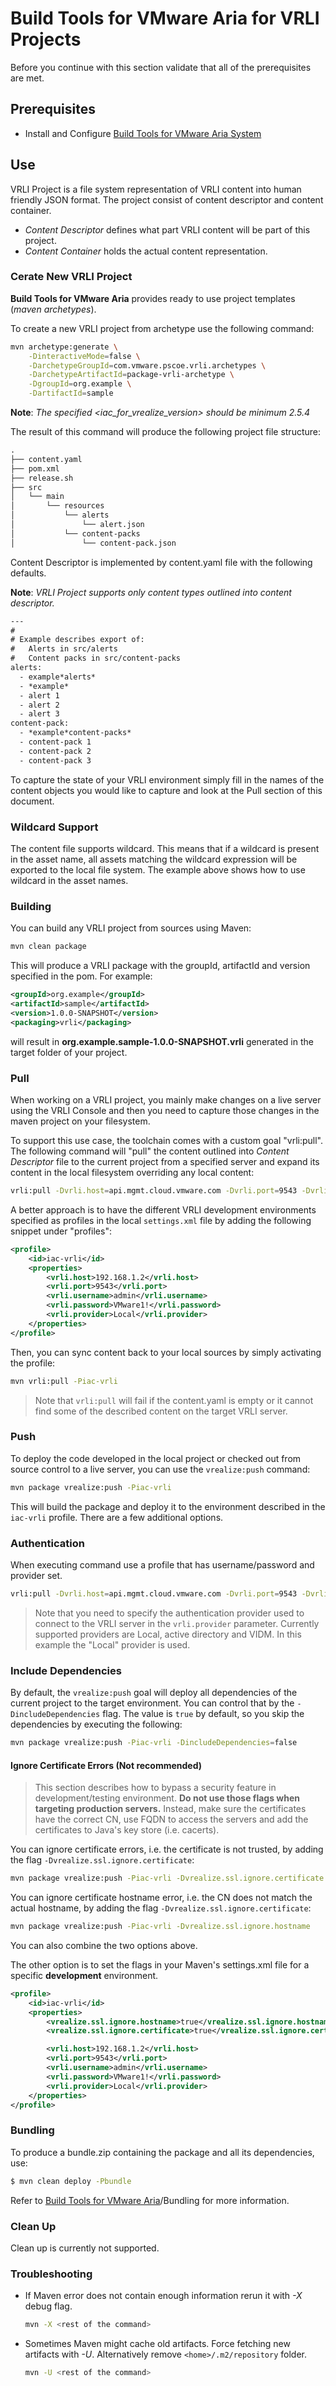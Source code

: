 # Build Tools for VMware Aria for VRLI Projects

Before you continue with this section validate that all of the prerequisites are met.

## Prerequisites

- Install and Configure [Build Tools for VMware Aria System](setup-workstation-maven.md)

## Use

VRLI Project is a file system representation of VRLI content into human friendly JSON format. The project consist of content descriptor and content container.

- *Content Descriptor* defines what part VRLI content will be part of this project.
- *Content Container* holds the actual content representation.

### Cerate New VRLI Project

**Build Tools for VMware Aria** provides ready to use project templates (*maven archetypes*).

To create a new VRLI project from archetype use the following command:

```Bash
mvn archetype:generate \
    -DinteractiveMode=false \
    -DarchetypeGroupId=com.vmware.pscoe.vrli.archetypes \
    -DarchetypeArtifactId=package-vrli-archetype \
    -DgroupId=org.example \
    -DartifactId=sample
```

**Note**: *The specified <iac_for_vrealize_version> should be minimum 2.5.4*

The result of this command will produce the following project file structure:

```txt
.
├── content.yaml
├── pom.xml
├── release.sh
├── src
│   └── main
│       └── resources
│           └── alerts
│               └── alert.json
│           └── content-packs
│               └── content-pack.json

```

Content Descriptor is implemented by content.yaml file with the following defaults.

**Note**: *VRLI Project supports only content types outlined into content descriptor.*

```txt
---
# 
# Example describes export of:
#   Alerts in src/alerts
#   Content packs in src/content-packs
alerts:
  - example*alerts*
  - *example*
  - alert 1
  - alert 2
  - alert 3
content-pack:
  - *example*content-packs*
  - content-pack 1
  - content-pack 2
  - content-pack 3

```

To capture the state of your VRLI environment simply fill in the names of the content objects you would like to capture and look at the Pull section of this document.

### Wildcard Support

The content file supports wildcard. This means that if a wildcard is present in the asset name, all assets matching the wildcard expression will be exported to the local file system. The example above shows how to use wildcard in the asset names.

### Building

You can build any VRLI project from sources using Maven:

```bash
mvn clean package
```

This will produce a VRLI package with the groupId, artifactId and version specified in the pom. For example:

```xml
<groupId>org.example</groupId>
<artifactId>sample</artifactId>
<version>1.0.0-SNAPSHOT</version>
<packaging>vrli</packaging>
```

will result in **org.example.sample-1.0.0-SNAPSHOT.vrli** generated in the target folder of your project.

### Pull

When working on a VRLI project, you mainly make changes on a live server using the VRLI Console and then you need to capture those changes in the maven project on your filesystem.

To support this use case, the toolchain comes with a custom goal "vrli:pull". The following command will "pull" the content outlined into *Content Descriptor* file to the current project from a specified server and expand its content in the local filesystem overriding any local content:

```bash
vrli:pull -Dvrli.host=api.mgmt.cloud.vmware.com -Dvrli.port=9543 -Dvrli.provider=Local
```

A better approach is to have the different VRLI development environments specified as profiles in the local `settings.xml` file by adding the following snippet under "profiles":

```xml
<profile>
    <id>iac-vrli</id>
    <properties>
        <vrli.host>192.168.1.2</vrli.host>
        <vrli.port>9543</vrli.port>
        <vrli.username>admin</vrli.username>
        <vrli.password>VMware1!</vrli.password>
        <vrli.provider>Local</vrli.provider>
    </properties>
</profile>
```

Then, you can sync content back to your local sources by simply activating the profile:

```bash
mvn vrli:pull -Piac-vrli
```

> Note that ```vrli:pull``` will fail if the content.yaml is empty or it cannot find some of the described content on the target VRLI server.

### Push

To deploy the code developed in the local project or checked out from source control to a live server, you can use the `vrealize:push` command:

```bash
mvn package vrealize:push -Piac-vrli
```

This will build the package and deploy it to the environment described in the `iac-vrli` profile. There are a few additional options.

### Authentication

When executing command use a profile that has username/password and provider set.

```bash
vrli:pull -Dvrli.host=api.mgmt.cloud.vmware.com -Dvrli.port=9543 -Dvrli.provider=Local -Dvrli.username={username} -Dvrli.password={password}
```

> Note that you need to specify the authentication provider used to connect to the VRLI server in the `vrli.provider` parameter. Currently supported providers are Local, active directory and VIDM. In this example the "Local" provider is used.

### Include Dependencies

By default, the `vrealize:push` goal will deploy all dependencies of the current project to the target environment. You can control that by the `-DincludeDependencies` flag. The value is `true` by default, so you skip the dependencies by executing the following:

```bash
mvn package vrealize:push -Piac-vrli -DincludeDependencies=false
```

#### Ignore Certificate Errors (Not recommended)

> This section describes how to bypass a security feature in development/testing environment. **Do not use those flags when targeting production servers.** Instead, make sure the certificates have the correct CN, use FQDN to access the servers and add the certificates to Java's key store (i.e. cacerts).

You can ignore certificate errors, i.e. the certificate is not trusted, by adding the flag `-Dvrealize.ssl.ignore.certificate`:

```bash
mvn package vrealize:push -Piac-vrli -Dvrealize.ssl.ignore.certificate
```

You can ignore certificate hostname error, i.e. the CN does not match the actual hostname, by adding the flag `-Dvrealize.ssl.ignore.certificate`:

```bash
mvn package vrealize:push -Piac-vrli -Dvrealize.ssl.ignore.hostname
```

You can also combine the two options above.

The other option is to set the flags in your Maven's settings.xml file for a specific **development** environment.

```xml
<profile>
    <id>iac-vrli</id>
    <properties>
        <vrealize.ssl.ignore.hostname>true</vrealize.ssl.ignore.hostname>
        <vrealize.ssl.ignore.certificate>true</vrealize.ssl.ignore.certificate>

        <vrli.host>192.168.1.2</vrli.host>
        <vrli.port>9543</vrli.port>
        <vrli.username>admin</vrli.username>
        <vrli.password>VMware1!</vrli.password>
        <vrli.provider>Local</vrli.provider>
    </properties>
</profile>
```

### Bundling

To produce a bundle.zip containing the package and all its dependencies, use:

```bash
$ mvn clean deploy -Pbundle
```

Refer to [Build Tools for VMware Aria](setup-workstation-maven.md)/Bundling for more information.

### Clean Up

Clean up is currently not supported.

### Troubleshooting

- If Maven error does not contain enough information rerun it with *-X* debug flag.

  ```Bash
  mvn -X <rest of the command>
  ```

- Sometimes Maven might cache old artifacts. Force fetching new artifacts with *-U*. Alternatively remove `<home>/.m2/repository` folder.

  ```Bash
  mvn -U <rest of the command>
  ```

